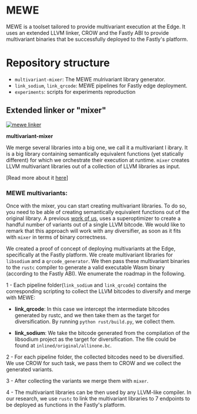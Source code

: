 # MEWE

MEWE is a toolset tailored to provide multivariant execution at the Edge. It uses an extended LLVM linker, CROW and the Fastly ABI to provide multivariant binaries that be successfully deployed to the Fastly's platform.

# Repository structure
 - `multivariant-mixer`: The MEWE mulrivariant library generator.
 - `link_sodium`, `link_qrcode`: MEWE pipelines for Fastly edge deployment. 
 - `experiments`: scripts for experiments reproduction


## Extended linker or "mixer"
[![mewe linker](https://github.com/Jacarte/MEWE/actions/workflows/build_linker.yaml/badge.svg?branch=main)](https://github.com/Jacarte/MEWE/actions/workflows/build_linker.yaml)

**multivariant-mixer**

We merge several libraries into a big one, we call it a multivariant l ibrary. It is a big library containing semantically equivalent functions (yet statically different) for which we orchestrate their execution at runtime. `mixer` creates LLVM multivariant libraries out of a collection of LLVM libraries as input.

[Read more about it [here](multivariant-mixer)]
 
### MEWE multivariants:

Once with the mixer, you can start creating multivariant libraries. To do so, you need to be able of creating semantically equivalent functions out of the original library. A previous [work of us](https://github.com/KTH/slumps/tree/master/crow), uses a superoptimizer to create a handful number of variants out of a single LLVM bitcode. We would like to remark that this approach will work with any diversifier, as soon as it fits with `mixer` in terms of binary correctness. 

We created a proof of concept of deploying multivariants at the Edge, specifically at the Fastly platform. We create multivariant libraries for `libsodium` and a `qrcode_generator`. We then pass these multivariant binaries to the `rustc` compiler to generate a valid executable Wasm binary (according to the Fastly ABI). We enumerate the roadmap in the following.

1 - Each pipeline folder(`link_sodium` and `link_qrcode`) contains the corresponding scripting to collect the LLVM bitcodes to diversify and merge with MEWE:
- **link_qrcode**: In this case we intercept the intermediate bitcodes generated by rustc, and we then take them as the target for diversification. By running `python rust/build.py`, we collect them.

- **link_sodium**: We take the bitcode generated from the compilation of the libsodium project as the target for diversification. The file could be found at `inlined/original/allinone.bc`.

2 - For each pipeline folder, the collected bitcodes need to be diversified. We use CROW for such task, we pass them to CROW and we collect the generated variants.

3 - After collecting the variants we merge them with `mixer`.

4 - The multivariant libraries can be then used by any LLVM-like compiler. In our research, we use `rustc` to link the multivariant libraries to 7 endpoints to be deployed as functions in the Fastly's platform. 
